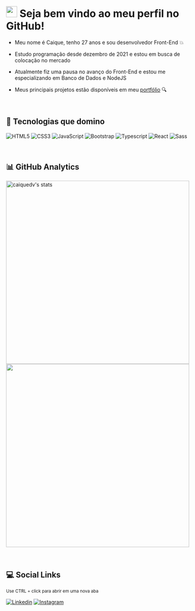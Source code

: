 <h1>
  <img src="https://raw.githubusercontent.com/kaueMarques/kaueMarques/master/hi.gif" width="30px"> 
  Seja bem vindo ao meu perfil no GitHub!
</h1>

- Meu nome é Caique, tenho 27 anos e sou desenvolvedor Front-End :boom:

- Estudo programação desde dezembro de 2021 e estou em busca de colocação no mercado

- Atualmente fiz uma pausa no avanço do Front-End e estou me especializando em Banco de Dados e NodeJS

- Meus principais projetos estão disponíveis em meu [portfólio](https://caiquedv.github.io/portfolio-reactjs) :mag:

<br>

## :wrench: Tecnologias que domino

<p>
  <img align="center" alt="HTML5" src="https://img.shields.io/badge/HTML5-E34F26?style=for-the-badge&logo=html5&logoColor=white">
  <img align="center" alt="CSS3" src="https://img.shields.io/badge/CSS3-1572B6?style=for-the-badge&logo=css3&logoColor=white">
  <img align="center" alt="JavaScript" src="https://img.shields.io/badge/JavaScript-F7DF1E?style=for-the-badge&logo=javascript&logoColor=black">
  <img align="center" alt="Bootstrap" src="https://img.shields.io/badge/Bootstrap-563D7C?style=for-the-badge&logo=bootstrap&logoColor=white">
  <img align="center" alt="Typescript" src="https://img.shields.io/badge/TypeScript-007ACC?style=for-the-badge&logo=typescript&logoColor=white">
  <img align="center" alt="React" src="https://img.shields.io/badge/React-20232A?style=for-the-badge&logo=react&logoColor=61DAFB">
  <img align="center" alt="Sass" src="https://img.shields.io/badge/Sass-CC6699?style=for-the-badge&logo=sass&logoColor=white">
</p>

<br>

## :bar_chart: GitHub Analytics

<p align="left">
  <img width="500em" src="https://github-readme-stats.vercel.app/api?username=caiquedv&show_icons=true&theme=dracula" alt="caiquedv's stats">
  <img width="500em" src="https://github-readme-stats.vercel.app/api/top-langs/?username=caiquedv&layout=compact&theme=dracula">
</p>

<br>

## :computer: Social Links

<sup>Use CTRL + click para abrir em uma nova aba</sup>

[![Linkedin](https://img.shields.io/badge/LinkedIn-0077B5?style=for-the-badge&logo=linkedin&logoColor=white)](https://www.linkedin.com/in/caique-andrade-front-end/) 
[![Instagram](https://img.shields.io/badge/Instagram-E4405F?style=for-the-badge&logo=instagram&logoColor=white)](https://www.instagram.com/caique.andrdde/)
